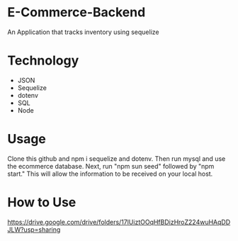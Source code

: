 # E-Commerce-Backend
An Application that tracks inventory using sequelize 


# Technology
- JSON
- Sequelize
- dotenv
- SQL 
- Node

# Usage
Clone this github and npm i sequelize and dotenv. Then run mysql and use the ecommerce database. Next, run "npm sun seed" followed by "npm start." This will allow the information to be received on your local host.

# How to Use

https://drive.google.com/drive/folders/17lUiztOOqHfBDizHroZ224wuHAqDDJLW?usp=sharing 
